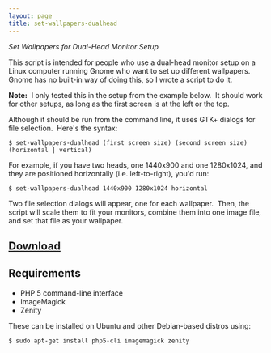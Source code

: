 ```yaml
---
layout: page
title: set-wallpapers-dualhead
---
```


*Set Wallpapers for Dual-Head Monitor Setup*

This script is intended for people who use a dual-head monitor setup on a
Linux computer running Gnome who want to set up different wallpapers.&nbsp;
Gnome has no built-in way of doing this, so I wrote a script to do it.

**Note:**&nbsp;  I only tested this in the setup from the example below.&nbsp;
It should work for other setups, as long as the first screen is at the left or
the top.

Although it should be run from the command line, it uses GTK+ dialogs for file
selection.&nbsp; Here's the syntax:

    $ set-wallpapers-dualhead (first screen size) (second screen size) (horizontal | vertical)

For example, if you have two heads, one 1440x900 and one 1280x1024, and they are
positioned horizontally (i.e. left-to-right), you'd run:

    $ set-wallpapers-dualhead 1440x900 1280x1024 horizontal

Two file selection dialogs will appear, one for each wallpaper.&nbsp; Then, the
script will scale them to fit your monitors, combine them into one image file,
and set that file as your wallpaper.

## [Download](https://uploads.s.zeid.me/script/set-wallpapers-dualhead)

## Requirements

* PHP 5 command-line interface
* ImageMagick
* Zenity

These can be installed on Ubuntu and other Debian-based distros using:

    $ sudo apt-get install php5-cli imagemagick zenity
